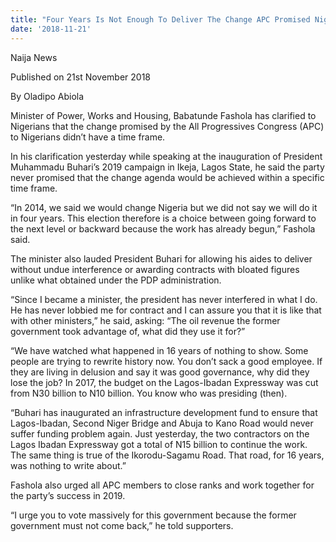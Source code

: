 ```yaml
---
title: "Four Years Is Not Enough To Deliver The Change APC Promised Nigerians – Fashola"
date: '2018-11-21'
---
```

Naija News

Published on 21st November 2018

By Oladipo Abiola

Minister of Power, Works and Housing, Babatunde Fashola has clarified to Nigerians that the change promised by the All Progressives Congress (APC) to Nigerians didn’t have a time frame.

In his clarification yesterday while speaking at the inauguration of President Muhammadu Buhari’s 2019 campaign in Ikeja, Lagos State, he said the party never promised that the change agenda would be achieved within a specific time frame.

“In 2014, we said we would change Nigeria but we did not say we will do it in four years. This election therefore is a choice between going forward to the next level or backward because the work has already begun,” Fashola said.

The minister also lauded President Buhari for allowing his aides to deliver without undue interference or awarding contracts with bloated figures unlike what obtained under the PDP administration.

“Since I became a minister, the president has never interfered in what I do. He has never lobbied me for contract and I can assure you that it is like that with other ministers,” he said, asking: “The oil revenue the former government took advantage of, what did they use it for?”

“We have watched what happened in 16 years of nothing to show. Some people are trying to rewrite history now. You don’t sack a good employee. If they are living in delusion and say it was good governance, why did they lose the job? In 2017, the budget on the Lagos-Ibadan Expressway was cut from N30 billion to N10 billion. You know who was presiding (then).

“Buhari has inaugurated an infrastructure development fund to ensure that Lagos-Ibadan, Second Niger Bridge and Abuja to Kano Road would never suffer funding problem again. Just yesterday, the two contractors on the Lagos Ibadan Expressway got a total of N15 billion to continue the work. The same thing is true of the Ikorodu-Sagamu Road. That road, for 16 years, was nothing to write about.”

Fashola also urged all APC members to close ranks and work together for the party’s success in 2019.

“I urge you to vote massively for this government because the former government must not come back,” he told supporters.

